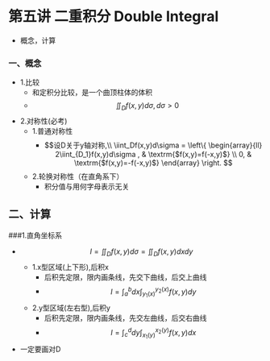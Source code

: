 # 第五讲 二重积分 Double Integral
* 概念，计算

### 一、概念
* 1.比较
    * 和定积分比较，是一个曲顶柱体的体积
    * $$\iint_{D}f(x,y) d \sigma  , d\sigma > 0$$
* 2.对称性(必考)
    * 1.普通对称性
        * $$设D关于y轴对称,\\ \iint_Df(x,y)d\sigma = \left\{ \begin{array}{ll} 2\iint_{D_1}f(x,y)d\sigma , & \textrm{$f(x,y)=f(-x,y)$} \\ 0, & \textrm{$f(x,y)=-f(-x,y)$} \end{array} \right. $$
    * 2.轮换对称性（在直角系下）
        * 积分值与用何字母表示无关
        

## 二、计算
###1.直角坐标系
* $$ I = \iint_Df(x,y) d\sigma = \iint_Df(x,y)dxdy$$
    * 1.x型区域(上下形),后积x
        * 后积先定限，限内画条线，先交下曲线，后交上曲线
        * $$I=\int_a^bdx\int_{y_1(x)}^{y_2(x)}f(x,y)dy$$
    * 2.y型区域(左右型),后积y
        * 后积先定限，限内画条线，先交左曲线，后交右曲线
        * $$I=\int_c^ddy\int_{x_1(y)}^{x_2(y)}f(x,y)dx$$
* 一定要画对D

        

